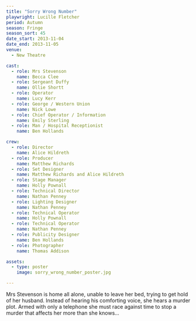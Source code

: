 ```yaml
---
title: "Sorry Wrong Number"
playwright: Lucille Fletcher
period: Autumn
season: Fringe
season_sort: 45
date_start: 2013-11-04
date_end: 2013-11-05
venue:
  - New Theatre

cast:
  - role: Mrs Stevenson
    name: Becca Clee
  - role: Sergeant Duffy
    name: Ollie Shortt
  - role: Operator
    name: Lucy Kerr
  - role: George / Western Union
    name: Nick Lowe
  - role: Chief Operator / Information
    name: Emily Sterling
  - role: Man / Hospital Receptionist
    name: Ben Hollands

crew:
  - role: Director
    name: Alice Hildreth
  - role: Producer
    name: Matthew Richards
  - role: Set Designer
    name: Matthew Richards and Alice Hildreth
  - role: Stage Manager
    name: Holly Pownall
  - role: Technical Director
    name: Nathan Penney
  - role: Lighting Designer
    name: Nathan Penney
  - role: Technical Operator
    name: Holly Pownall
  - role: Technical Operator
    name: Nathan Penney
  - role: Publicity Designer
    name: Ben Hollands
  - role: Photographer
    name: Thomas Addison

assets:
  - type: poster
    image: sorry_wrong_number_poster.jpg

---
```

Mrs Stevenson is home all alone, unable to leave her bed, trying to get hold of her husband. Instead of hearing his comforting voice, she hears a murder plot. Armed with only a telephone she must race against time to stop a murder that affects her more than she knows...
